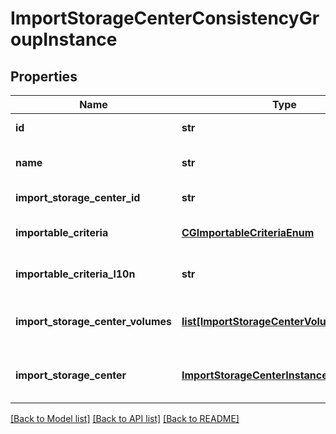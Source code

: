 # ImportStorageCenterConsistencyGroupInstance

## Properties
Name | Type | Description | Notes
------------ | ------------- | ------------- | -------------
**id** | **str** | Unique identifier of the SC consistency group. | [optional] 
**name** | **str** | Name of the SC consistency group.  This property supports case-insensitive filtering. | [optional] 
**import_storage_center_id** | **str** | Unique identifier of the SC array. | [optional] 
**importable_criteria** | [**CGImportableCriteriaEnum**](CGImportableCriteriaEnum.md) | Volume import criteria. If the value is not Ready, the volume is not importable. | [optional] 
**importable_criteria_l10n** | **str** | Localized message string corresponding to importable_criteria | [optional] 
**import_storage_center_volumes** | [**list[ImportStorageCenterVolumeInstance]**](ImportStorageCenterVolumeInstance.md) | This is the inverse of the resource type import_storage_center_volume association. | [optional] 
**import_storage_center** | [**ImportStorageCenterInstance**](ImportStorageCenterInstance.md) | This is the embeddable reference form of import_storage_center_id attribute. | [optional] 

[[Back to Model list]](../README.md#documentation-for-models) [[Back to API list]](../README.md#documentation-for-api-endpoints) [[Back to README]](../README.md)


